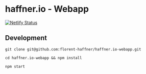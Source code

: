 # haffner.io - Webapp

[![Netlify Status](https://api.netlify.com/api/v1/badges/dc414cbf-402d-4ee6-87a3-997935441a3c/deploy-status)](https://app.netlify.com/sites/haffner-io/deploys)

## Development

`git clone git@github.com:florent-haffner/haffner.io-webapp.git`

`cd haffner.io-webapp && npm install`

`npm start`
